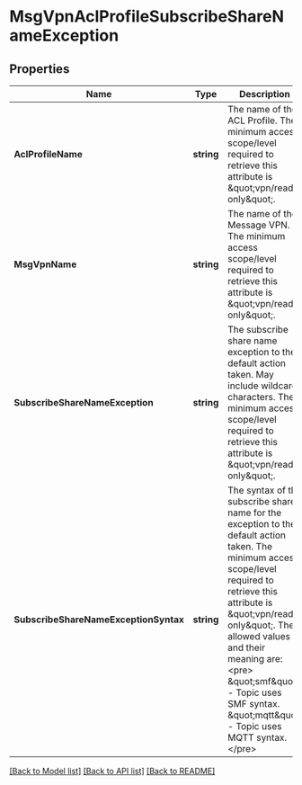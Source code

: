 # MsgVpnAclProfileSubscribeShareNameException

## Properties
Name | Type | Description | Notes
------------ | ------------- | ------------- | -------------
**AclProfileName** | **string** | The name of the ACL Profile.  The minimum access scope/level required to retrieve this attribute is \&quot;vpn/read-only\&quot;. | [optional] [default to null]
**MsgVpnName** | **string** | The name of the Message VPN.  The minimum access scope/level required to retrieve this attribute is \&quot;vpn/read-only\&quot;. | [optional] [default to null]
**SubscribeShareNameException** | **string** | The subscribe share name exception to the default action taken. May include wildcard characters.  The minimum access scope/level required to retrieve this attribute is \&quot;vpn/read-only\&quot;. | [optional] [default to null]
**SubscribeShareNameExceptionSyntax** | **string** | The syntax of the subscribe share name for the exception to the default action taken.  The minimum access scope/level required to retrieve this attribute is \&quot;vpn/read-only\&quot;. The allowed values and their meaning are:  &lt;pre&gt; \&quot;smf\&quot; - Topic uses SMF syntax. \&quot;mqtt\&quot; - Topic uses MQTT syntax. &lt;/pre&gt;  | [optional] [default to null]

[[Back to Model list]](../README.md#documentation-for-models) [[Back to API list]](../README.md#documentation-for-api-endpoints) [[Back to README]](../README.md)

